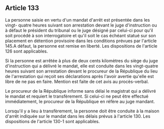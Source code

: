 Article 133
----
La personne saisie en vertu d'un mandat d'arrêt est présentée dans les vingt-
quatre heures suivant son arrestation devant le juge d'instruction ou à défaut
le président du tribunal ou le juge désigné par celui-ci pour qu'il soit procédé
à son interrogatoire et qu'il soit le cas échéant statué sur son placement en
détention provisoire dans les conditions prévues par l'article 145.A défaut, la
personne est remise en liberté. Les dispositions de l'article 126 sont
applicables.

Si la personne est arrêtée à plus de deux cents kilomètres du siège du juge
d'instruction qui a délivré le mandat, elle est conduite dans les vingt-quatre
heures suivant son arrestation devant le procureur de la République du lieu de
l'arrestation qui reçoit ses déclarations après l'avoir avertie qu'elle est
libre de ne pas en faire. Mention est faite de cet avis au procès-verbal.

Le procureur de la République informe sans délai le magistrat qui a délivré le
mandat et requiert le transfèrement. Si celui-ci ne peut être effectué
immédiatement, le procureur de la République en réfère au juge mandant.

Lorsqu'il y a lieu à transfèrement, la personne doit être conduite à la maison
d'arrêt indiquée sur le mandat dans les délais prévus à l'article 130. Les
dispositions de l'article 130-1 sont applicables.
